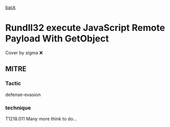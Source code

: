 [back](../index.md)
# Rundll32 execute JavaScript Remote Payload With GetObject
Cover by sigma :x: 
## MITRE
### Tactic
defense-evasion
### technique
T1218.011
Many more think to do...